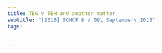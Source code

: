 ```yaml
---
title: TEG v TEH and another matter 
subtitle: "[2015] SGHCF 8 / 09\_September\_2015"
tags:


---
```


